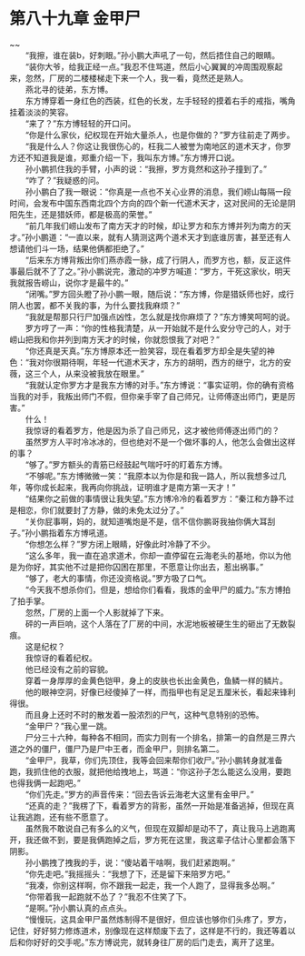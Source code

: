 # 第八十九章 金甲尸

~~
            <br>　　“我擦，谁在装b，好刺眼。”孙小鹏大声吼了一句，然后捂住自己的眼睛。<br>　　“装你大爷，给我正经一点。”我忍不住骂道，然后小心翼翼的冲周围观察起来，忽然，厂房的二楼楼梯走下来一个人，我一看，竟然还是熟人。<br>　　燕北寻的徒弟，东方博。<br>　　东方博穿着一身红色的西装，红色的长发，左手轻轻的摸着右手的戒指，嘴角挂着淡淡的笑容。<br>　　“来了？”东方博轻轻的开口问。<br>　　“你是什么家伙，纪权现在开始大量杀人，也是你做的？”罗方往前走了两步。<br>　　“我是什么人？你这让我很伤心的，枉我二人被誉为南地区的道术天才，你罗方还不知道我是谁，郑重介绍一下，我叫东方博。”东方博开口说。<br>　　孙小鹏抓住我的手臂，小声的说：“我擦，罗方竟然和这孙子撞到了。”<br>　　“咋了？”我疑惑的问。<br>　　孙小鹏白了我一眼说：“你真是一点也不关心业界的消息，我们崂山每隔一段时间，会发布中国东西南北四个方向的四个新一代道术天才，这对民间的无论是阴阳先生，还是猎妖师，都是极高的荣誉。”<br>　　“前几年我们崂山发布了南方天才的时候，却让罗方和东方博并列为南方的天才。”孙小鹏道：“一直以来，就有人猜测这两个道术天才到底谁厉害，甚至还有人想请他们斗一场，结果他俩都拒绝了。”<br>　　“后来东方博背叛出你们燕赤霞一脉，成了行阴人，而罗方也，额，反正这件事最后就不了了之。”孙小鹏说完，激动的冲罗方喊道：“罗方，干死这家伙，明天我就报告崂山，说你才是最牛的。”<br>　　“闭嘴。”罗方回头瞪了孙小鹏一眼，随后说：“东方博，你是猎妖师也好，成行阴人也罢，都不关我的事，为什么要找我麻烦？”<br>　　“我就是帮那只行尸加强点凶性，怎么就是找你麻烦了？”东方博笑呵呵的说。<br>　　罗方哼了一声：“你的性格我清楚，从一开始就不是什么安分守己的人，对于崂山把我和你并列到南方天才的时候，你就怨恨我了对吧？”<br>　　“你还真是天真。”东方博原本还一脸笑容，现在看着罗方却全是失望的神色：“我对你很期待啊，年轻一代道术天才，东方的胡明，西方的继宁，北方的安薇，这三个人，从来没被我放在眼里。”<br>　　“我就认定你罗方才是我东方博的对手。”东方博说：“事实证明，你的确有资格当我的对手，我叛出师门不假，但你亲手宰了自己师兄，让师傅逐出师门，更是厉害。”<br>　　什么！<br>　　我惊讶的看着罗方，他是因为杀了自己师兄，这才被他师傅逐出师门的？<br>　　虽然罗方人平时冷冰冰的，但也绝对不是一个做坏事的人，他怎么会做出这样的事？<br>　　“够了。”罗方额头的青筋已经鼓起气喘吁吁的盯着东方博。<br>　　“不够呢。”东方博微微一笑：“我原本以为你是和我一路人，所以我想多过几年，等你成长起来，我再向你挑战，证明谁才是南方第一天才！”<br>　　“结果你之前做的事情很让我失望。”东方博冷冷的看着罗方：“秦江和方静不过是相恋，你们就要封了方静，做的未免太过分了。”<br>　　“关你屁事啊，妈的，就知道嘴炮是不是，信不信你鹏哥我抽你俩大耳刮子。”孙小鹏指着东方博吼道。<br>　　“你想怎么样？”罗方闭上眼睛，好像此时冷静了不少。<br>　　“这么多年，我一直在追求道术，你却一直停留在云海老头的基地，你以为他是为你好，其实他不过是把你囚困在那里，不愿意让你出去，惹出祸事。”<br>　　“够了，老大的事情，你还没资格说。”罗方吸了口气。<br>　　“今天我不想杀你们，但是，想给你们看看，我炼的金甲尸的威力。”东方博拍了拍手掌。<br>　　忽然，厂房的上面一个人影就掉了下来。<br>　　砰的一声巨响，这个人落在了厂房的中间，水泥地板被硬生生的砸出了无数裂痕。<br>　　这是纪权？<br>　　我惊讶的看着纪权。<br>　　他已经没有之前的容貌。<br>　　穿着一身厚厚的金黄色铠甲，身上的皮肤也长出金黄色，鱼鳞一样的鳞片。<br>　　他的眼神空洞，好像已经傻掉了一样，而指甲也有足足五厘米长，看起来锋利得很。<br>　　而且身上还时不时的散发着一股浓烈的尸气，这种气息特别的恐怖。<br>　　“金甲尸？”我心里一跳。<br>　　尸分三十六种，每种各不相同，而实力则有一个排名，排第一的自然是三界六道之外的僵尸，僵尸乃是尸中王者，而金甲尸，则排名第二。<br>　　“金甲尸，我草，你们先顶住，我等会回来帮你们收尸。”孙小鹏转身就准备跑，我抓住他的衣服，就把他给拽地上，骂道：“你这孙子怎么能这么没用，要跑也得我俩一起跑吧。”<br>　　“你们先走。”罗方的声音传来：“回去告诉云海老大这里有金甲尸。”<br>　　“还真的走？”我楞了下，看着罗方的背影，虽然一开始是准备逃掉，但现在真让我逃跑，还有些不愿意了。<br>　　虽然我不敢说自己有多么的义气，但现在双脚却是动不了，真让我马上逃跑离开，我还做不到，要是我俩跑掉之后，罗方死在这里，我这辈子估计心里都会落下阴影。<br>　　孙小鹏拽了拽我的手，说：“傻站着干啥啊，我们赶紧跑啊。”<br>　　“你先走吧。”我摇摇头：“我想了下，还是留下来陪罗方吧。”<br>　　“我凑，你别这样啊，你不跟我一起走，我一个人跑了，显得我多怂啊。”<br>　　“你带着我一起跑就不怂了？”我忍不住笑了下。<br>　　“是啊。”孙小鹏认真的点点头。<br>　　“慢慢玩，这具金甲尸虽然炼制得不是很好，但应该也够你们头疼了，罗方，记住，好好努力修炼道术，别像现在这样颓废下去了，这样是不行的，我还等着以后和你好好的交手呢。”东方博说完，就转身往厂房的后门走去，离开了这里。<br>
	